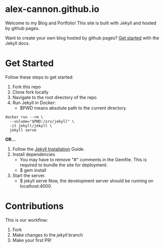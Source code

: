# alex-cannon.github.io
Welcome to my Blog and Portfolio! This site is built with Jekyll and hosted by github pages.

Want to create your own blog hosted by github pages?
[Get started](https://jekyllrb.com/) with the Jekyll docs.

# Get Started
Follow these steps to get started:

1) Fork this repo
2) Clone fork locally
3) Navigate to the root directory of the repo
4) Run Jekyll in Docker:
    * $PWD means absolute path to the current directory.

```
docker run --rm \
  --volume="$PWD:/srv/jekyll" \
  -it jekyll/jekyll \
  jekyll serve
```

**OR...**

1) Follow the [Jekyll Installation](https://jekyllrb.com/docs/installation/) Guide.
2) Install dependencies
    * You may have to remove "#" comments in the Gemfile. This is required to bundle the site for deployment.
    * $ gem install
3) Start the server.
    * $ jekyll serve
Now, the development server should be running on localhost:4000.

# Contributions
This is our workflow:
1) Fork
2) Make changes to the *jekyll* branch
3) Make your first PR!
